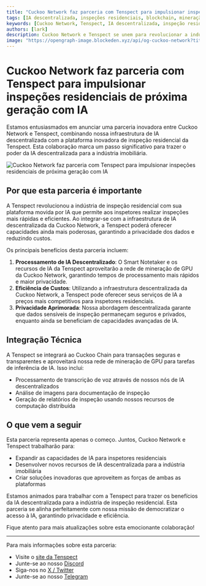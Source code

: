 ```yaml
---
title: "Cuckoo Network faz parceria com Tenspect para impulsionar inspeções residenciais de próxima geração com IA"
tags: [IA descentralizada, inspeções residenciais, blockchain, mineração de GPU, tecnologia imobiliária]
keywords: [Cuckoo Network, Tenspect, IA descentralizada, inspeção residencial, blockchain, mineração de GPU, infraestrutura de IA]
authors: [lark]
description: Cuckoo Network e Tenspect se unem para revolucionar a indústria de inspeção residencial, integrando infraestrutura de IA descentralizada, aprimorando a privacidade e reduzindo custos por meio de tecnologia blockchain e mineração de GPU.
image: "https://opengraph-image.blockeden.xyz/api/og-cuckoo-network?title=Cuckoo%20Network%20faz%20parceria%20com%20Tenspect%20para%20impulsionar%20inspe%C3%A7%C3%B5es%20residenciais%20de%20pr%C3%B3xima%20gera%C3%A7%C3%A3o%20com%20IA"
---
```


# Cuckoo Network faz parceria com Tenspect para impulsionar inspeções residenciais de próxima geração com IA

Estamos entusiasmados em anunciar uma parceria inovadora entre Cuckoo Network e Tenspect, combinando nossa infraestrutura de IA descentralizada com a plataforma inovadora de inspeção residencial da Tenspect. Esta colaboração marca um passo significativo para trazer o poder da IA descentralizada para a indústria imobiliária.

![Cuckoo Network faz parceria com Tenspect para impulsionar inspeções residenciais de próxima geração com IA](https://opengraph-image.blockeden.xyz/api/og-cuckoo-network?title=Cuckoo%20Network%20faz%20parceria%20com%20Tenspect%20para%20impulsionar%20inspe%C3%A7%C3%B5es%20residenciais%20de%20pr%C3%B3xima%20gera%C3%A7%C3%A3o%20com%20IA)

## Por que esta parceria é importante

A Tenspect revolucionou a indústria de inspeção residencial com sua plataforma movida por IA que permite aos inspetores realizar inspeções mais rápidas e eficientes. Ao integrar-se com a infraestrutura de IA descentralizada da Cuckoo Network, a Tenspect poderá oferecer capacidades ainda mais poderosas, garantindo a privacidade dos dados e reduzindo custos.

Os principais benefícios desta parceria incluem:

1. **Processamento de IA Descentralizado**: O Smart Notetaker e os recursos de IA da Tenspect aproveitarão a rede de mineração de GPU da Cuckoo Network, garantindo tempos de processamento mais rápidos e maior privacidade.
2. **Eficiência de Custos**: Utilizando a infraestrutura descentralizada da Cuckoo Network, a Tenspect pode oferecer seus serviços de IA a preços mais competitivos para inspetores residenciais.
3. **Privacidade Aprimorada**: Nossa abordagem descentralizada garante que dados sensíveis de inspeção permaneçam seguros e privados, enquanto ainda se beneficiam de capacidades avançadas de IA.

## Integração Técnica

A Tenspect se integrará ao Cuckoo Chain para transações seguras e transparentes e aproveitará nossa rede de mineração de GPU para tarefas de inferência de IA. Isso inclui:

- Processamento de transcrição de voz através de nossos nós de IA descentralizados
- Análise de imagens para documentação de inspeção
- Geração de relatórios de inspeção usando nossos recursos de computação distribuída

## O que vem a seguir

Esta parceria representa apenas o começo. Juntos, Cuckoo Network e Tenspect trabalharão para:

- Expandir as capacidades de IA para inspetores residenciais
- Desenvolver novos recursos de IA descentralizada para a indústria imobiliária
- Criar soluções inovadoras que aproveitem as forças de ambas as plataformas

Estamos animados para trabalhar com a Tenspect para trazer os benefícios da IA descentralizada para a indústria de inspeção residencial. Esta parceria se alinha perfeitamente com nossa missão de democratizar o acesso à IA, garantindo privacidade e eficiência.

Fique atento para mais atualizações sobre esta emocionante colaboração!

------

Para mais informações sobre esta parceria:

- Visite o [site da Tenspect](https://tenspect.com)
- Junte-se ao nosso [Discord](https://cuckoo.network/dc)
- Siga-nos no [X / Twitter](https://cuckoo.network/x)
- Junte-se ao nosso [Telegram](https://cuckoo.network/tg)
